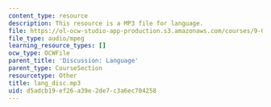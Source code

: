 ```yaml
---
content_type: resource
description: This resource is a MP3 file for language.
file: https://ol-ocw-studio-app-production.s3.amazonaws.com/courses/9-00sc-introduction-to-psychology-fall-2011/d5adcb19ef26a39e2de7c3a6ec704258_lang_disc.mp3
file_type: audio/mpeg
learning_resource_types: []
ocw_type: OCWFile
parent_title: 'Discussion: Language'
parent_type: CourseSection
resourcetype: Other
title: lang_disc.mp3
uid: d5adcb19-ef26-a39e-2de7-c3a6ec704258
---
```

